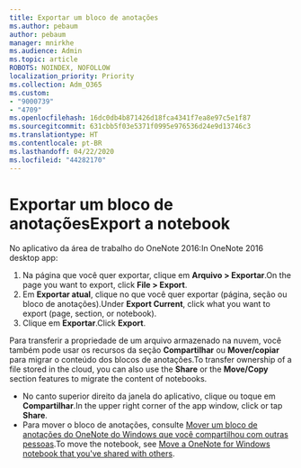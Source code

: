 ```yaml
---
title: Exportar um bloco de anotações
ms.author: pebaum
author: pebaum
manager: mnirkhe
ms.audience: Admin
ms.topic: article
ROBOTS: NOINDEX, NOFOLLOW
localization_priority: Priority
ms.collection: Adm_O365
ms.custom:
- "9000739"
- "4709"
ms.openlocfilehash: 16dc0db4b871426d18fca4341f7ea8e97c5e1f87
ms.sourcegitcommit: 631cbb5f03e5371f0995e976536d24e9d13746c3
ms.translationtype: HT
ms.contentlocale: pt-BR
ms.lasthandoff: 04/22/2020
ms.locfileid: "44282170"
---
```

# <a name="export-a-notebook"></a><span data-ttu-id="5fbf4-102">Exportar um bloco de anotações</span><span class="sxs-lookup"><span data-stu-id="5fbf4-102">Export a notebook</span></span>

<span data-ttu-id="5fbf4-103">No aplicativo da área de trabalho do OneNote 2016:</span><span class="sxs-lookup"><span data-stu-id="5fbf4-103">In OneNote 2016 desktop app:</span></span>

1. <span data-ttu-id="5fbf4-104">Na página que você quer exportar, clique em **Arquivo > Exportar**.</span><span class="sxs-lookup"><span data-stu-id="5fbf4-104">On the page you want to export, click **File > Export**.</span></span>
2. <span data-ttu-id="5fbf4-105">Em **Exportar atual**, clique no que você quer exportar (página, seção ou bloco de anotações).</span><span class="sxs-lookup"><span data-stu-id="5fbf4-105">Under **Export Current**, click what you want to export (page, section, or notebook).</span></span>
3. <span data-ttu-id="5fbf4-106">Clique em **Exportar**.</span><span class="sxs-lookup"><span data-stu-id="5fbf4-106">Click **Export**.</span></span>
 
<span data-ttu-id="5fbf4-107">Para transferir a propriedade de um arquivo armazenado na nuvem, você também pode usar os recursos da seção **Compartilhar** ou **Mover/copiar** para migrar o conteúdo dos blocos de anotações.</span><span class="sxs-lookup"><span data-stu-id="5fbf4-107">To transfer ownership of a file stored in the cloud, you can also use the **Share** or the **Move/Copy** section features to migrate the content of notebooks.</span></span>  

- <span data-ttu-id="5fbf4-108">No canto superior direito da janela do aplicativo, clique ou toque em **Compartilhar**.</span><span class="sxs-lookup"><span data-stu-id="5fbf4-108">In the upper right corner of the app window, click or tap **Share**.</span></span>
- <span data-ttu-id="5fbf4-109">Para mover o bloco de anotações, consulte [Mover um bloco de anotações do OneNote do Windows que você compartilhou com outras pessoas](https://support.office.com/article/move-a-onenote-for-windows-notebook-that-you-ve-shared-with-others-56c7659e-1850-49a6-8874-e2db6b440cd4?ui=en-US&rs=en-US&ad=US).</span><span class="sxs-lookup"><span data-stu-id="5fbf4-109">To move the notebook, see [Move a OneNote for Windows notebook that you've shared with others](https://support.office.com/article/move-a-onenote-for-windows-notebook-that-you-ve-shared-with-others-56c7659e-1850-49a6-8874-e2db6b440cd4?ui=en-US&rs=en-US&ad=US).</span></span>
